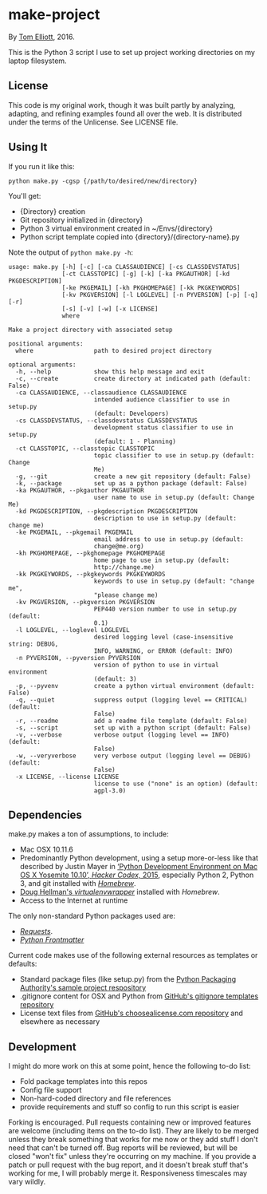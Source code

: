 # make-project

By [Tom Elliott](http://www.paregorios.org/), 2016.

This is the Python 3 script I use to set up project working directories on my laptop filesystem. 


## License

This code is my original work, though it was built partly by analyzing, adapting, and refining examples found all over the web. It is distributed under the terms of the Unlicense. See LICENSE file.


## Using It

If you run it like this:

```python make.py -cgsp {/path/to/desired/new/directory}```

You'll get:

 * {Directory} creation
 * Git repository initialized in {directory}
 * Python 3 virtual environment created in ~/Envs/{directory}
 * Python script template copied into {directory}/{directory-name}.py

Note the output of ```python make.py -h```:

```
usage: make.py [-h] [-c] [-ca CLASSAUDIENCE] [-cs CLASSDEVSTATUS]
               [-ct CLASSTOPIC] [-g] [-k] [-ka PKGAUTHOR] [-kd PKGDESCRIPTION]
               [-ke PKGEMAIL] [-kh PKGHOMEPAGE] [-kk PKGKEYWORDS]
               [-kv PKGVERSION] [-l LOGLEVEL] [-n PYVERSION] [-p] [-q] [-r]
               [-s] [-v] [-w] [-x LICENSE]
               where

Make a project directory with associated setup

positional arguments:
  where                 path to desired project directory

optional arguments:
  -h, --help            show this help message and exit
  -c, --create          create directory at indicated path (default: False)
  -ca CLASSAUDIENCE, --classaudience CLASSAUDIENCE
                        intended audience classifier to use in setup.py
                        (default: Developers)
  -cs CLASSDEVSTATUS, --classdevstatus CLASSDEVSTATUS
                        development status classifier to use in setup.py
                        (default: 1 - Planning)
  -ct CLASSTOPIC, --classtopic CLASSTOPIC
                        topic classifier to use in setup.py (default: Change
                        Me)
  -g, --git             create a new git repository (default: False)
  -k, --package         set up as a python package (default: False)
  -ka PKGAUTHOR, --pkgauthor PKGAUTHOR
                        user name to use in setup.py (default: Change Me)
  -kd PKGDESCRIPTION, --pkgdescription PKGDESCRIPTION
                        description to use in setup.py (default: change me)
  -ke PKGEMAIL, --pkgemail PKGEMAIL
                        email address to use in setup.py (default:
                        change@me.org)
  -kh PKGHOMEPAGE, --pkghomepage PKGHOMEPAGE
                        home page to use in setup.py (default:
                        http://change.me)
  -kk PKGKEYWORDS, --pkgkeywords PKGKEYWORDS
                        keywords to use in setup.py (default: "change me",
                        "please change me)
  -kv PKGVERSION, --pkgversion PKGVERSION
                        PEP440 version number to use in setup.py (default:
                        0.1)
  -l LOGLEVEL, --loglevel LOGLEVEL
                        desired logging level (case-insensitive string: DEBUG,
                        INFO, WARNING, or ERROR (default: INFO)
  -n PYVERSION, --pyversion PYVERSION
                        version of python to use in virtual environment
                        (default: 3)
  -p, --pyvenv          create a python virtual environment (default: False)
  -q, --quiet           suppress output (logging level == CRITICAL) (default:
                        False)
  -r, --readme          add a readme file template (default: False)
  -s, --script          set up with a python script (default: False)
  -v, --verbose         verbose output (logging level == INFO) (default:
                        False)
  -w, --veryverbose     very verbose output (logging level == DEBUG) (default:
                        False)
  -x LICENSE, --license LICENSE
                        license to use ("none" is an option) (default:
                        agpl-3.0)
```


## Dependencies

make.py makes a ton of assumptions, to include:

 * Mac OSX 10.11.6
 * Predominantly Python development, using a setup more-or-less like that described by Justin Mayer in  [‘Python Development Environment on Mac OS X Yosemite 10.10’, *Hacker Codex,* 2015](http://hackercodex.com/guide/python-development-environment-on-mac-osx/), especially Python 2, Python 3, and git installed with [*Homebrew*](http://brew.sh/).
 * [Doug Hellman's *virtualenvwrapper*](http://virtualenvwrapper.readthedocs.io/en/latest/) installed with *Homebrew*.
 * Access to the Internet at runtime

The only non-standard Python packages used are:

 * [*Requests*](http://docs.python-requests.org/en/master/).
 * [*Python Frontmatter*](https://github.com/eyeseast/python-frontmatter)

Current code makes use of the following external resources as templates or defaults:

 * Standard package files (like setup.py) from the [Python Packaging Authority's sample project respository](https://github.com/pypa/sampleproject)
 * .gitignore content for OSX and Python from [GitHub's gitignore templates repository](https://github.com/github/gitignore)
 * License text files from [GitHub's choosealicense.com repository](https://github.com/github/choosealicense.com) and elsewhere as necessary


## Development

I might do more work on this at some point, hence the following to-do list:

 * Fold package templates into this repos
 * Config file support
 * Non-hard-coded directory and file references
 * provide requirements and stuff so config to run this script is easier

Forking is encouraged. Pull requests containing new or improved features are welcome (including items on the to-do list). They are likely to be merged unless they break something that works for me now or they add stuff I don't need that can't be turned off. Bug reports will be reviewed, but will be closed "won't fix" unless they're occurring on my machine. If you provide a patch or pull request with the bug report, and it doesn't break stuff that's working for me, I will probably merge it. Responsiveness timescales may vary wildly.






